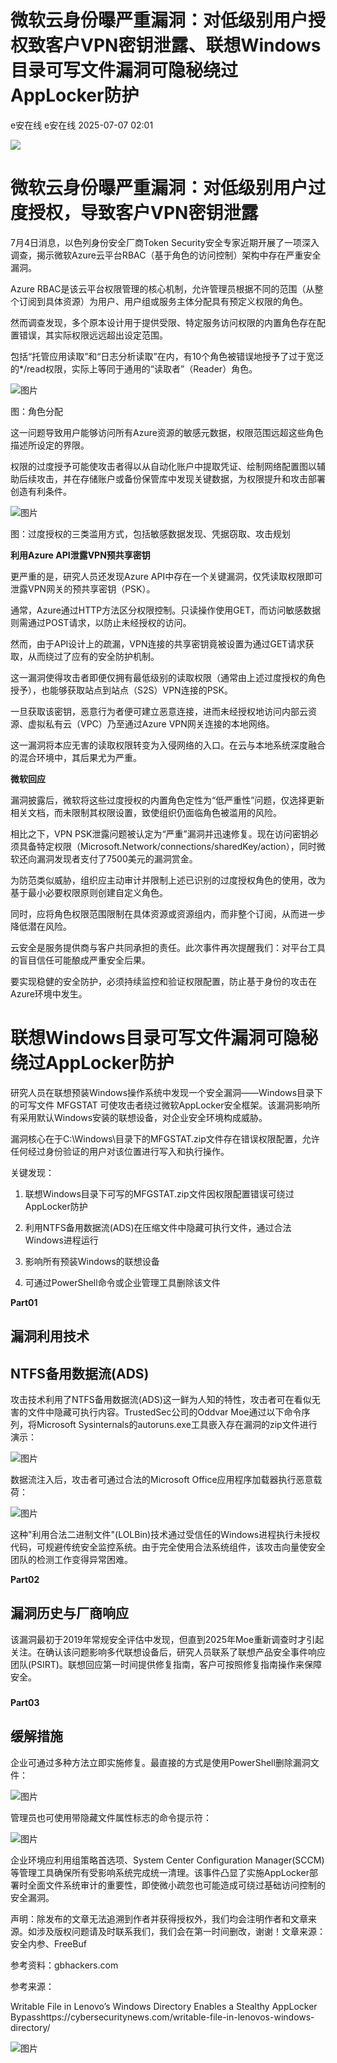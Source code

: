 #  微软云身份曝严重漏洞：对低级别用户授权致客户VPN密钥泄露、联想Windows目录可写文件漏洞可隐秘绕过AppLocker防护  
e安在线  e安在线   2025-07-07 02:01  
  
![](https://mmbiz.qpic.cn/sz_mmbiz_png/1Y08O57sHWiahTldalExhOyzXNMO6kcO7ULmiclhSZfg8zVMLHEMUGBu3lBjFbjib8vsYDZzplofMSC7epkHHWpibw/640?wx_fmt=png&from=appmsg "")  
# 微软云身份曝严重漏洞：对低级别用户过度授权，导致客户VPN密钥泄露  
  
7月4日消息，以色列身份安全厂商Token Security安全专家近期开展了一项深入调查，揭示微软Azure云平台RBAC（基于角色的访问控制）架构中存在严重安全漏洞。  
  
Azure RBAC是该云平台权限管理的核心机制，允许管理员根据不同的范围（从整个订阅到具体资源）为用户、用户组或服务主体分配具有预定义权限的角色。  
  
然而调查发现，多个原本设计用于提供受限、特定服务访问权限的内置角色存在配置错误，其实际权限远远超出设定范围。  
  
包括“托管应用读取”和“日志分析读取”在内，有10个角色被错误地授予了过于宽泛的*/read权限，实际上等同于通用的“读取者”（Reader）角色。  
  
![图片](https://mmbiz.qpic.cn/sz_mmbiz_jpg/1Y08O57sHWiaUMDR1XduaO0anMicbse5UqDsoqTar4ZkBAD1TehdFPUnXvmqLFicTMjQynl1KznM15mONicF74QsVQ/640?wx_fmt=jpeg "")  
  
图：角色分配  
  
这一问题导致用户能够访问所有Azure资源的敏感元数据，权限范围远超这些角色描述所设定的界限。  
  
权限的过度授予可能使攻击者得以从自动化账户中提取凭证、绘制网络配置图以辅助后续攻击，并在存储账户或备份保管库中发现关键数据，为权限提升和攻击部署创造有利条件。  
  
![图片](https://mmbiz.qpic.cn/sz_mmbiz_jpg/1Y08O57sHWiaUMDR1XduaO0anMicbse5UqsIW4D0iaHppZgZ2YfFU6KlGNs20ryibuoGgHah8MnEyiapLOWagnUOm0Q/640?wx_fmt=jpeg "")  
  
图：过度授权的三类滥用方式，包括敏感数据发现、凭据窃取、攻击规划  
  
  
**利用Azure API泄露VPN预共享密钥**  
  
  
更严重的是，研究人员还发现Azure API中存在一个关键漏洞，仅凭读取权限即可泄露VPN网关的预共享密钥（PSK）。  
  
通常，Azure通过HTTP方法区分权限控制。只读操作使用GET，而访问敏感数据则需通过POST请求，以防止未经授权的访问。  
  
然而，由于API设计上的疏漏，VPN连接的共享密钥竟被设置为通过GET请求获取，从而绕过了应有的安全防护机制。  
  
这一漏洞使得攻击者即便仅拥有最低级别的读取权限（通常由上述过度授权的角色授予），也能够获取站点到站点（S2S）VPN连接的PSK。  
  
一旦获取该密钥，恶意行为者便可建立恶意连接，进而未经授权地访问内部云资源、虚拟私有云（VPC）乃至通过Azure VPN网关连接的本地网络。  
  
这一漏洞将本应无害的读取权限转变为入侵网络的入口。在云与本地系统深度融合的混合环境中，其后果尤为严重。  
  
  
**微软回应**  
  
  
漏洞披露后，微软将这些过度授权的内置角色定性为“低严重性”问题，仅选择更新相关文档，而未限制其权限设置，致使组织仍面临角色被滥用的风险。  
  
相比之下，VPN PSK泄露问题被认定为“严重”漏洞并迅速修复。现在访问密钥必须具备特定权限（Microsoft.Network/connections/sharedKey/action），同时微软还向漏洞发现者支付了7500美元的漏洞赏金。  
  
为防范类似威胁，组织应主动审计并限制上述已识别的过度授权角色的使用，改为基于最小必要权限原则创建自定义角色。  
  
同时，应将角色权限范围限制在具体资源或资源组内，而非整个订阅，从而进一步降低潜在风险。  
  
云安全是服务提供商与客户共同承担的责任。此次事件再次提醒我们：对平台工具的盲目信任可能酿成严重安全后果。  
  
要实现稳健的安全防护，必须持续监控和验证权限配置，防止基于身份的攻击在Azure环境中发生。  
  
# 联想Windows目录可写文件漏洞可隐秘绕过AppLocker防护  
  
研究人员在联想预装Windows操作系统中发现一个安全漏洞——Windows目录下的可写文件 MFGSTAT 可使攻击者绕过微软AppLocker安全框架。该漏洞影响所有采用默认Windows安装的联想设备，对企业安全环境构成威胁。  
  
  
漏洞核心在于C:\Windows\目录下的MFGSTAT.zip文件存在错误权限配置，允许任何经过身份验证的用户对该位置进行写入和执行操作。  
  
  
关键发现：  
  
1. 联想Windows目录下可写的MFGSTAT.zip文件因权限配置错误可绕过AppLocker防护   
  
2. 利用NTFS备用数据流(ADS)在压缩文件中隐藏可执行文件，通过合法Windows进程运行   
  
3. 影响所有预装Windows的联想设备   
  
4. 可通过PowerShell命令或企业管理工具删除该文件  
  
  
**Part01**  
## 漏洞利用技术  
## NTFS备用数据流(ADS)  
  
  
攻击技术利用了NTFS备用数据流(ADS)这一鲜为人知的特性，攻击者可在看似无害的文件中隐藏可执行内容。TrustedSec公司的Oddvar Moe通过以下命令序列，将Microsoft Sysinternals的autoruns.exe工具嵌入存在漏洞的zip文件进行演示：  
  
  
![图片](https://mmbiz.qpic.cn/mmbiz_jpg/qq5rfBadR380mGfJnMjqmicdw8f31nCMV7ndQe367ictR2HO3tL66PPmHEWVbJ0XLTEJ6IbTPMqsHfXFuAlfApAg/640?wx_fmt=jpeg&from=appmsg&tp=wxpic&wxfrom=5&wx_lazy=1 "")  
  
  
数据流注入后，攻击者可通过合法的Microsoft Office应用程序加载器执行恶意载荷：  
  
  
![图片](https://mmbiz.qpic.cn/mmbiz_jpg/qq5rfBadR380mGfJnMjqmicdw8f31nCMV5xOe7prhQhXE6kqjL4MTiaKBMB04jEIHYHjcwq8ZSR3THzUH8aKbkNQ/640?wx_fmt=jpeg&from=appmsg&tp=wxpic&wxfrom=5&wx_lazy=1 "")  
  
  
这种"利用合法二进制文件"(LOLBin)技术通过受信任的Windows进程执行未授权代码，可规避传统安全监控系统。由于完全使用合法系统组件，该攻击向量使安全团队的检测工作变得异常困难。  
  
  
**Part02**  
## 漏洞历史与厂商响应  
  
  
该漏洞最初于2019年常规安全评估中发现，但直到2025年Moe重新调查时才引起关注。在确认该问题影响多代联想设备后，研究人员联系了联想产品安全事件响应团队(PSIRT)。联想回应第一时间提供修复指南，客户可按照修复指南操作来保障安全。  
###   
  
**Part03**  
## 缓解措施  
  
  
企业可通过多种方法立即实施修复。最直接的方式是使用PowerShell删除漏洞文件：  
  
  
![图片](https://mmbiz.qpic.cn/mmbiz_jpg/qq5rfBadR380mGfJnMjqmicdw8f31nCMVsDavVTyBeaO2bV7ricQVITqLOK6ep1cbiaU60YqOG8HesgANEFCkzjLw/640?wx_fmt=jpeg&from=appmsg&tp=wxpic&wxfrom=5&wx_lazy=1 "")  
  
  
管理员也可使用带隐藏文件属性标志的命令提示符：  
  
  
![图片](https://mmbiz.qpic.cn/mmbiz_jpg/qq5rfBadR380mGfJnMjqmicdw8f31nCMVreGatGJiaSVcnnCYXG0w9E25VcCibyyJnEibkbh3wzdy2kftibBX0uicu9A/640?wx_fmt=jpeg&from=appmsg&tp=wxpic&wxfrom=5&wx_lazy=1 "")  
  
  
  
企业环境应利用组策略首选项、System Center Configuration Manager(SCCM)等管理工具确保所有受影响系统完成统一清理。该事件凸显了实施AppLocker部署时全面文件系统审计的重要性，即使微小疏忽也可能造成可绕过基础访问控制的安全漏洞。  
  
  
  
声明：除发布的文章无法追溯到作者并获得授权外，我们均会注明作者和文章来源。如涉及版权问题请及时联系我们，我们会在第一时间删改，谢谢！文章来源： 安全内参、FreeBuf   
  
参考资料：gbhackers.com  
  
参考来源：  
  
Writable File in Lenovo’s Windows Directory Enables a Stealthy AppLocker Bypasshttps://cybersecuritynews.com/writable-file-in-lenovos-windows-directory/  
  
  
  
  
![图片](https://mmbiz.qpic.cn/sz_mmbiz_jpg/1Y08O57sHWiaM9uv5Q89hYMT8zuKQtQYuvSPy0HyyLwRShZOMcoGgoBy6qiatgDhW3UhCXGVXiaEbS8ANmZwViaMAw/640?wx_fmt=jpeg&from=appmsg&wxfrom=5&wx_lazy=1&wx_co=1&tp=wxpic "")  
  
  
